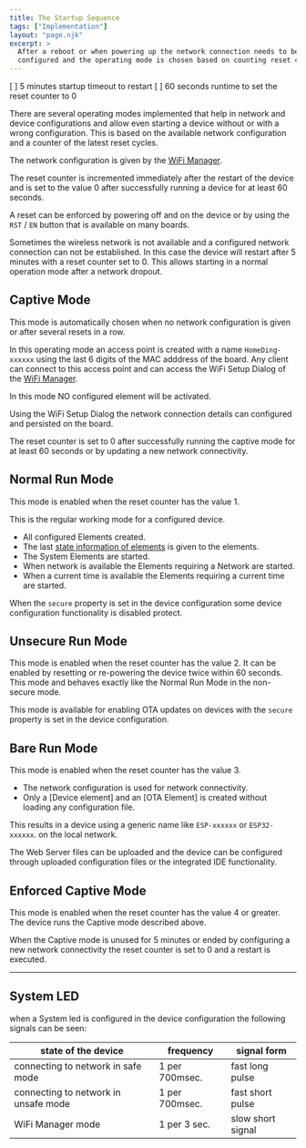 ```yaml
---
title: The Startup Sequence
tags: ["Implementation"]
layout: "page.njk"
excerpt: >
  After a reboot or when powering up the network connection needs to be established or
  configured and the operating mode is chosen based on counting reset cycles.
---
```


[ ] 5 minutes startup timeout to restart
[ ] 60 seconds runtime to set the reset counter to 0


There are several operating modes implemented that help in network and device configurations and allow even
starting a device without or with a wrong configuration. This is based on the available network configuration
and a counter of the latest reset cycles.

The network configuration is given by the [WiFi Manager](/dev/wifimanager.md).

The reset counter is incremented immediately after the restart of the device and is set to the value 0
after successfully running a device for at least 60 seconds.

A reset can be enforced by powering off and on the device or by using the `RST` / `EN` button
that is available on many boards.

Sometimes the wireless network is not available and a configured network connection can not be
established. In this case the device will restart after 5 minutes with a reset
counter set to 0. This allows starting in a normal operation mode after a network dropout.


## Captive Mode

This mode is automatically chosen when no network configuration is given or after several resets
in a row.

In this operating mode an access point is created with a name `HomeDing-xxxxxx` using the last 6
digits of the MAC adddress of the board. Any client can connect to this access point and can
access the WiFi Setup Dialog of the [WiFi Manager](/dev/wifimanager.md).

In this mode NO configured element will be activated.

Using the WiFi Setup Dialog the network connection details can configured and persisted on the
board.

The reset counter is set to 0 after successfully running the captive mode for at least 60 seconds
or by updating a new network connectivity.


## Normal Run Mode

This mode is enabled when the reset counter has the value 1.

This is the regular working mode for a configured device.

* All configured Elements created.
* The last [state information of elements](/elements/state.md) is given to the elements.
* The System Elements are started.
* When network is available the Elements requiring a Network are started.
* When a current time is available the Elements requiring a current time are started.

When the `secure` property is set in the device configuration some
device configuration functionality is disabled protect.


## Unsecure Run Mode

This mode is enabled when the reset counter has the value 2.  It can be enabled by resetting or
re-powering the device twice within 60 seconds. This mode and behaves exactly like the Normal
Run Mode in the non-secure mode.

This mode is available for enabling OTA updates on devices with the `secure` property is set in
the device configuration.


## Bare Run Mode

This mode is enabled when the reset counter has the value 3.

* The network configuration is used for network connectivity.
* Only a [Device element] and an [OTA Element] is created without loading any configuration
  file.

This results in a device using a generic name like `ESP-xxxxxx` or `ESP32-xxxxxx`. on the local
network.

The Web Server files can be uploaded and the device can be configured through uploaded
configuration files or the integrated IDE functionality.


## Enforced Captive Mode

This mode is enabled when the reset counter has the value 4 or greater. The device runs the
Captive mode described above.

When the Captive mode is unused for 5 minutes or ended by configuring a new network connectivity
the reset counter is set to 0 and a restart is executed.


---


## System LED

when a System led is configured in the device configuration the following signals can be seen:

| state of the device                  | frequency      | signal form       |
| ------------------------------------ | -------------- | ----------------- |
| connecting to network in safe mode   | 1 per 700msec. | fast long pulse   |
| connecting to network in unsafe mode | 1 per 700msec. | fast short pulse  |
| WiFi Manager mode                    | 1 per 3 sec.   | slow short signal |


